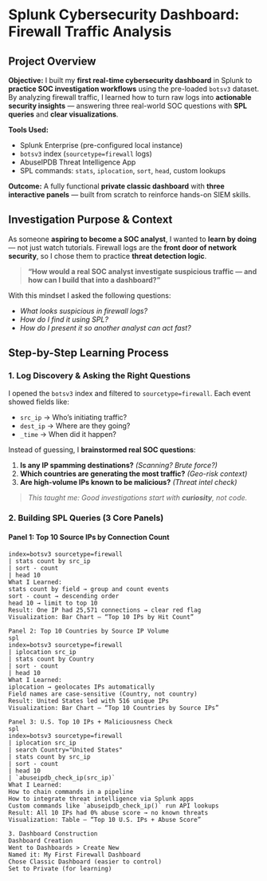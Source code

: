 # Splunk Cybersecurity Dashboard: Firewall Traffic Analysis  

## Project Overview  
**Objective:** I built my **first real-time cybersecurity dashboard** in Splunk to **practice SOC investigation workflows** using the pre-loaded `botsv3` dataset. By analyzing firewall traffic, I learned how to turn raw logs into **actionable security insights** — answering three real-world SOC questions with **SPL queries** and **clear visualizations**.

**Tools Used:**  
- Splunk Enterprise (pre-configured local instance)  
- `botsv3` index (`sourcetype=firewall` logs)  
- AbuseIPDB Threat Intelligence App  
- SPL commands: `stats`, `iplocation`, `sort`, `head`, custom lookups  

**Outcome:** A fully functional **private classic dashboard** with **three interactive panels** — built from scratch to reinforce hands-on SIEM skills.


## Investigation Purpose & Context  
As someone **aspiring to become a SOC analyst**, I wanted to **learn by doing** — not just watch tutorials. Firewall logs are the **front door of network security**, so I chose them to practice **threat detection logic**.

> **“How would a real SOC analyst investigate suspicious traffic — and how can I build that into a dashboard?”**

With this mindset I asked the following questions: 
- *What looks suspicious in firewall logs?*  
- *How do I find it using SPL?*  
- *How do I present it so another analyst can act fast?*


## Step-by-Step Learning Process  

### 1. Log Discovery & Asking the Right Questions  
I opened the `botsv3` index and filtered to `sourcetype=firewall`. Each event showed fields like:  
- `src_ip` → Who’s initiating traffic?  
- `dest_ip` → Where are they going?  
- `_time` → When did it happen?  

Instead of guessing, I **brainstormed real SOC questions**:  
1. **Is any IP spamming destinations?** *(Scanning? Brute force?)*  
2. **Which countries are generating the most traffic?** *(Geo-risk context)*  
3. **Are high-volume IPs known to be malicious?** *(Threat intel check)*  

> *This taught me: Good investigations start with **curiosity**, not code.*



### 2. Building SPL Queries (3 Core Panels)  

#### Panel 1: Top 10 Source IPs by Connection Count  
```spl
index=botsv3 sourcetype=firewall 
| stats count by src_ip 
| sort - count 
| head 10
What I Learned:
stats count by field → group and count events
sort - count → descending order
head 10 → limit to top 10
Result: One IP had 25,571 connections → clear red flag
Visualization: Bar Chart – “Top 10 IPs by Hit Count”

Panel 2: Top 10 Countries by Source IP Volume
spl
index=botsv3 sourcetype=firewall 
| iplocation src_ip 
| stats count by Country 
| sort - count 
| head 10
What I Learned:
iplocation → geolocates IPs automatically
Field names are case-sensitive (Country, not country)
Result: United States led with 516 unique IPs
Visualization: Bar Chart – “Top 10 Countries by Source IPs”

Panel 3: U.S. Top 10 IPs + Maliciousness Check
spl
index=botsv3 sourcetype=firewall 
| iplocation src_ip 
| search Country="United States" 
| stats count by src_ip 
| sort - count 
| head 10 
| `abuseipdb_check_ip(src_ip)`
What I Learned:
How to chain commands in a pipeline
How to integrate threat intelligence via Splunk apps
Custom commands like `abuseipdb_check_ip()` run API lookups
Result: All 10 IPs had 0% abuse score → no known threats
Visualization: Table – “Top 10 U.S. IPs + Abuse Score”

3. Dashboard Construction
Dashboard Creation
Went to Dashboards > Create New
Named it: My First Firewall Dashboard
Chose Classic Dashboard (easier to control)
Set to Private (for learning)

